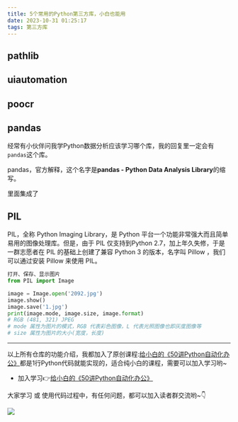 ```yaml
---
title: 5个常用的Python第三方库，小白也能用
date: 2023-10-31 01:25:17
tags: 第三方库
---
```



## pathlib
## uiautomation
## poocr
## pandas

经常有小伙伴问我学Python数据分析应该学习哪个库，我的回复里一定会有``pandas``这个库。

pandas，官方解释，这个名字是**pandas - Python Data Analysis Library**的缩写。

里面集成了

## PIL
PIL，全称 Python Imaging Library，是 Python 平台一个功能非常强大而且简单易用的图像处理库。但是，由于 PIL 仅支持到Python 2.7，加上年久失修，于是一群志愿者在 PIL 的基础上创建了兼容 Python 3 的版本，名字叫 Pillow ，我们可以通过安装 Pillow 来使用 PIL。 
```python
打开、保存、显示图片
from PIL import Image

image = Image.open('2092.jpg')
image.show()
image.save('1.jpg')
print(image.mode, image.size, image.format)
# RGB (481, 321) JPEG
# mode 属性为图片的模式，RGB 代表彩色图像，L 代表光照图像也即灰度图像等
# size 属性为图片的大小(宽度，长度)
```




-------

以上所有仓库的功能介绍，我都加入了原创课程:[给小白的《50讲Python自动化办公》](https://mp.weixin.qq.com/s/lOx4cAp9AllsCrhsUqVn8g)都是1行Python代码就能实现的，适合纯小白的课程，需要可以加入学习哟~

- 加入学习👉[给小白的《50讲Python自动化办公》](https://mp.weixin.qq.com/s/lOx4cAp9AllsCrhsUqVn8g)

大家学习 或 使用代码过程中，有任何问题，都可以加入读者群交流哟~👇


![](https://python-office-1300615378.cos.ap-chongqing.myqcloud.com/0816.jpg)
